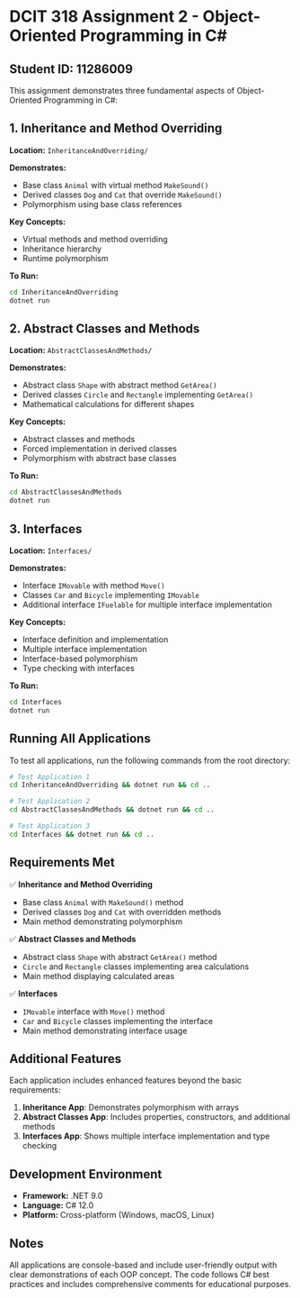 # DCIT 318 Assignment 2 - Object-Oriented Programming in C#

## Student ID: 11286009

This assignment demonstrates three fundamental aspects of Object-Oriented Programming in C#:

## 1. Inheritance and Method Overriding

**Location:** `InheritanceAndOverriding/`

**Demonstrates:**
- Base class `Animal` with virtual method `MakeSound()`
- Derived classes `Dog` and `Cat` that override `MakeSound()`
- Polymorphism using base class references

**Key Concepts:**
- Virtual methods and method overriding
- Inheritance hierarchy
- Runtime polymorphism

**To Run:**
```bash
cd InheritanceAndOverriding
dotnet run
```

## 2. Abstract Classes and Methods

**Location:** `AbstractClassesAndMethods/`

**Demonstrates:**
- Abstract class `Shape` with abstract method `GetArea()`
- Derived classes `Circle` and `Rectangle` implementing `GetArea()`
- Mathematical calculations for different shapes

**Key Concepts:**
- Abstract classes and methods
- Forced implementation in derived classes
- Polymorphism with abstract base classes

**To Run:**
```bash
cd AbstractClassesAndMethods
dotnet run
```

## 3. Interfaces

**Location:** `Interfaces/`

**Demonstrates:**
- Interface `IMovable` with method `Move()`
- Classes `Car` and `Bicycle` implementing `IMovable`
- Additional interface `IFuelable` for multiple interface implementation

**Key Concepts:**
- Interface definition and implementation
- Multiple interface implementation
- Interface-based polymorphism
- Type checking with interfaces

**To Run:**
```bash
cd Interfaces
dotnet run
```

## Running All Applications

To test all applications, run the following commands from the root directory:

```bash
# Test Application 1
cd InheritanceAndOverriding && dotnet run && cd ..

# Test Application 2
cd AbstractClassesAndMethods && dotnet run && cd ..

# Test Application 3
cd Interfaces && dotnet run && cd ..
```

## Requirements Met

✅ **Inheritance and Method Overriding**
- Base class `Animal` with `MakeSound()` method
- Derived classes `Dog` and `Cat` with overridden methods
- Main method demonstrating polymorphism

✅ **Abstract Classes and Methods**
- Abstract class `Shape` with abstract `GetArea()` method
- `Circle` and `Rectangle` classes implementing area calculations
- Main method displaying calculated areas

✅ **Interfaces**
- `IMovable` interface with `Move()` method
- `Car` and `Bicycle` classes implementing the interface
- Main method demonstrating interface usage

## Additional Features

Each application includes enhanced features beyond the basic requirements:

1. **Inheritance App**: Demonstrates polymorphism with arrays
2. **Abstract Classes App**: Includes properties, constructors, and additional methods
3. **Interfaces App**: Shows multiple interface implementation and type checking

## Development Environment

- **Framework:** .NET 9.0
- **Language:** C# 12.0
- **Platform:** Cross-platform (Windows, macOS, Linux)

## Notes

All applications are console-based and include user-friendly output with clear demonstrations of each OOP concept. The code follows C# best practices and includes comprehensive comments for educational purposes.
